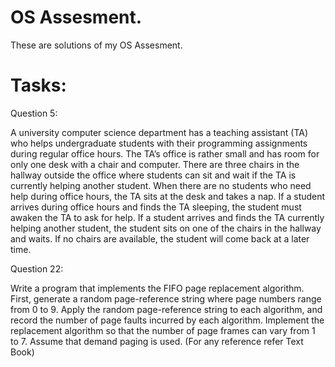 # OS Assesment.

These are solutions of my OS Assesment.

# Tasks:

Question 5:

A university computer science department has a teaching assistant (TA) who helps undergraduate students with 
their programming assignments during regular office hours. The TA’s office is rather small and has room for
only one desk with a chair and computer. There are three chairs in the hallway outside the office where 
students can sit and wait if the TA is currently helping another student. When there are no students who need 
help during office hours, the TA sits at the desk and takes a nap. If a student arrives during office hours 
and finds the TA sleeping, the student must awaken the TA to ask for help. If a student arrives and finds the 
TA currently helping another student, the student sits on one of the chairs in the hallway and waits. If no 
chairs are available, the student will come back at a later time.

Question 22:

Write a program that implements the FIFO page replacement algorithm. First, generate a random page-reference 
string where page numbers range from 0 to 9. Apply the random page-reference string to each algorithm, and 
record the number of page faults incurred by each algorithm. Implement the replacement algorithm so that the
number of page frames can vary from 1 to 7. Assume that demand paging is used.
(For any reference refer Text Book)
